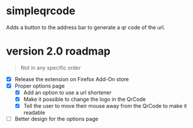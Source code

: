 # simpleqrcode
Adds a button to the address bar to generate a qr code of the url.

# version 2.0 roadmap
> Not in any specific order
- [X] Release the extension on Firefox Add-On store
- [X] Proper options page
  - [X] Add an option to use a url shortener
  - [x] Make it possible to change the logo in the QrCode
  - [X] Tell the user to move their mouse away from the QrCode to make it readable
- [ ] Better design for the options page